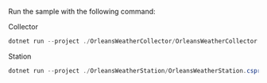 Run the sample with the following command:

Collector

```powershell
dotnet run --project ./OrleansWeatherCollector/OrleansWeatherCollector.csproj
```

Station

```powershell
dotnet run --project ./OrleansWeatherStation/OrleansWeatherStation.csproj -- station1 rome
```